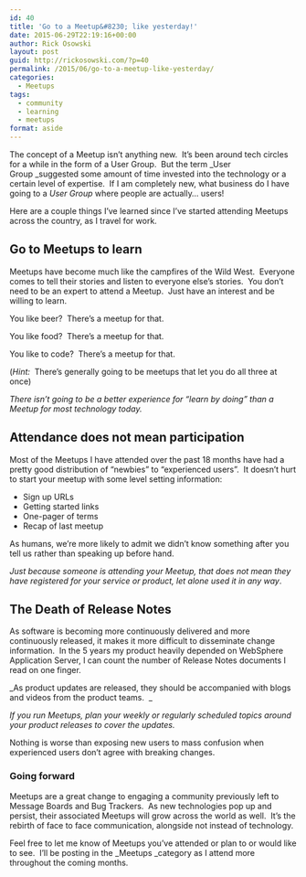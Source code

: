 ```yaml
---
id: 40
title: 'Go to a Meetup&#8230; like yesterday!'
date: 2015-06-29T22:19:16+00:00
author: Rick Osowski
layout: post
guid: http://rickosowski.com/?p=40
permalink: /2015/06/go-to-a-meetup-like-yesterday/
categories:
  - Meetups
tags:
  - community
  - learning
  - meetups
format: aside
---
```

The concept of a Meetup isn&#8217;t anything new.  It&#8217;s been around tech circles for a while in the form of a User Group.  But the term _User Group _suggested some amount of time invested into the technology or a certain level of expertise.  If I am completely new, what business do I have going to a _User Group_ where people are actually&#8230; users!

Here are a couple things I&#8217;ve learned since I&#8217;ve started attending Meetups across the country, as I travel for work.

## Go to Meetups to learn

Meetups have become much like the campfires of the Wild West.  Everyone comes to tell their stories and listen to everyone else&#8217;s stories.  You don&#8217;t need to be an expert to attend a Meetup.  Just have an interest and be willing to learn.

You like beer?  There&#8217;s a meetup for that.

You like food?  There&#8217;s a meetup for that.

You like to code?  There&#8217;s a meetup for that.

(_Hint:_  There&#8217;s generally going to be meetups that let you do all three at once)

_There isn&#8217;t going to be a better experience for &#8220;learn by doing&#8221; than a Meetup for most technology today._

## Attendance does not mean participation

Most of the Meetups I have attended over the past 18 months have had a pretty good distribution of &#8220;newbies&#8221; to &#8220;experienced users&#8221;.  It doesn&#8217;t hurt to start your meetup with some level setting information:

  * Sign up URLs
  * Getting started links
  * One-pager of terms
  * Recap of last meetup

As humans, we&#8217;re more likely to admit we didn&#8217;t know something after you tell us rather than speaking up before hand.

_Just because someone is attending your Meetup, that does not mean they have registered for your service or product, let alone used it in any way_.

## The Death of Release Notes

As software is becoming more continuously delivered and more continuously released, it makes it more difficult to disseminate change information.  In the 5 years my product heavily depended on WebSphere Application Server, I can count the number of Release Notes documents I read on one finger.

_As product updates are released, they should be accompanied with blogs and videos from the product teams.  _

_If you run Meetups, plan your weekly or regularly scheduled topics around your product releases to cover the updates._

Nothing is worse than exposing new users to mass confusion when experienced users don&#8217;t agree with breaking changes.

### Going forward

Meetups are a great change to engaging a community previously left to Message Boards and Bug Trackers.  As new technologies pop up and persist, their associated Meetups will grow across the world as well.  It&#8217;s the rebirth of face to face communication, alongside not instead of technology.

Feel free to let me know of Meetups you&#8217;ve attended or plan to or would like to see.  I&#8217;ll be posting in the _Meetups _category as I attend more throughout the coming months.

&nbsp;